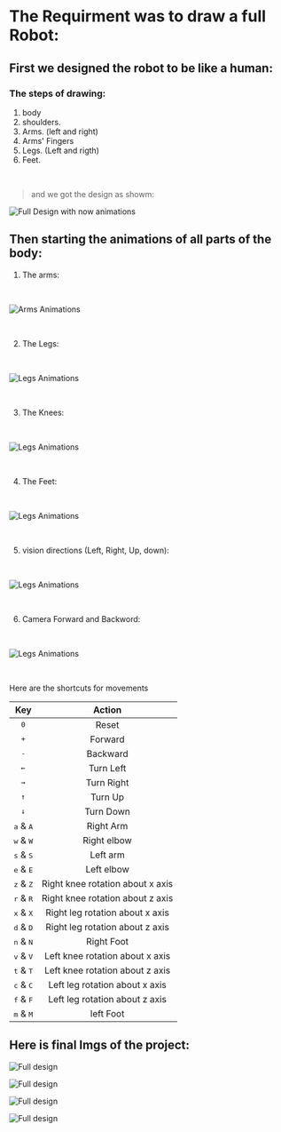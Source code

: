# The Requirment was to draw a full Robot:

## First we designed the robot to be like a human:

### The steps of drawing:

1. body
2. shoulders.
3. Arms. (left and right)
4. Arms' Fingers
5. Legs. (Left and rigth) 
6. Feet.
<br>

> and we got the design as showm:

![Full Design with now animations](PNGs/1.png)

## Then starting the animations of all parts of the body:

1. The arms:

<br>

![Arms Animations](PNGs/arms.gif)

<br>

2. The Legs:

<br>

![Legs Animations](PNGs/legs.gif)

<br>

3. The Knees:

<br>

![Legs Animations](PNGs/knees.gif)

<br>

4. The Feet:

<br>

![Legs Animations](PNGs/feet.gif)

<br>

5. vision directions (Left, Right, Up, down):

<br>

![Legs Animations](PNGs/vision_directions.gif)

<br>

6. Camera Forward and Backword:

<br>

![Legs Animations](PNGs/forward_backward.gif)

<br>

Here are the shortcuts for movements

| Key |             Action             |
|:---:|:------------------------------:|
|  <kbd>0</kbd> | Reset |
|  <kbd>+</kbd> | Forward |
| <kbd>-</kbd>  |  Backward |
<kbd>&larr;</kbd>| Turn Left |
|  <kbd>&rarr;</kbd>|  Turn Right|  
|  <kbd>&uarr;</kbd> | Turn Up |
| <kbd>&darr;</kbd>  |  Turn Down | 
|  <kbd>a</kbd> & <kbd>A</kbd> | Right Arm |
|  <kbd>w</kbd> & <kbd>W</kbd> | Right elbow |
|  <kbd>s</kbd> & <kbd>S</kbd> | Left arm |
|  <kbd>e</kbd> & <kbd>E</kbd> | Left elbow |
|  <kbd>z</kbd> & <kbd>Z</kbd> | Right knee rotation about x axis |
|  <kbd>r</kbd> & <kbd>R</kbd> | Right knee rotation about z axis |
|  <kbd>x</kbd> & <kbd>X</kbd> | Right leg rotation about x axis |
|  <kbd>d</kbd> & <kbd>D</kbd> | Right leg rotation about z axis |
|  <kbd>n</kbd> & <kbd>N</kbd> | Right Foot|
|  <kbd>v</kbd> & <kbd>V</kbd> | Left knee rotation about x axis|
|  <kbd>t</kbd> & <kbd>T</kbd> | Left knee rotation about z axis |
|  <kbd>c</kbd> & <kbd>C</kbd> | Left leg rotation about x axis |
|  <kbd>f</kbd> & <kbd>F</kbd> | Left leg rotation about z axis|
|  <kbd>m</kbd> & <kbd>M</kbd> | left Foot|


## Here is final Imgs of the project:

![Full design](PNGs/final1.png)

![Full design](PNGs/final2.png)

![Full design](PNGs/final3.png)

![Full design](PNGs/final4.png)

